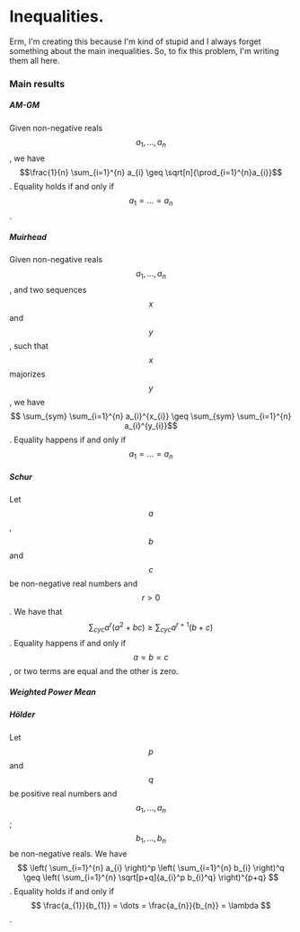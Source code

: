 # Inequalities.

Erm, I'm creating this because I'm kind of stupid and I always forget something about the main inequalities. So, to fix this problem, I'm writing them all here.

### Main results


##### AM-GM
Given non-negative reals $$a_{1}, \dots, a_{n}$$, we have $$\frac{1}{n} \sum_{i=1}^{n} a_{i} \geq \sqrt[n]{\prod_{i=1}^{n}a_{i}}$$.
Equality holds if and only if $$a_{1}=\dots=a_{n}$$.


##### Muirhead
Given non-negative reals $$a_{1}, \dots, a_{n}$$, and two sequences $$x$$ and $$y$$, such that $$x$$ majorizes $$y$$, we have
$$ \sum_{sym} \sum_{i=1}^{n} a_{i}^{x_{i}} \geq \sum_{sym} \sum_{i=1}^{n} a_{i}^{y_{i}}$$.
Equality happens if and only if $$a_{1} = \dots = a_{n}$$


##### Schur

Let $$a$$, $$b$$ and $$c$$ be non-negative real numbers and $$r>0$$. We have that $$\sum_{cyc} a^{r}(a^2+bc) \geq \sum_{cyc} a^{r+1}(b+c)$$.
Equality happens if and only if $$a=b=c$$, or two terms are equal and the other is zero.


##### Weighted Power Mean




##### Hölder
Let $$p$$ and $$q$$ be positive real numbers and $$a_{1}, \dots, a_{n}$$; $$b_{1}, \dots, b_{n}$$ be non-negative reals. We have
$$ \left( \sum_{i=1}^{n} a_{i} \right)^p \left( \sum_{i=1}^{n} b_{i} \right)^q \geq \left( \sum_{i=1}^{n} \sqrt[p+q]{a_{i}^p b_{i}^q} \right)^{p+q} $$.
Equality holds if and only if $$ \frac{a_{1}}{b_{1}} = \dots = \frac{a_{n}}{b_{n}} = \lambda $$. 
